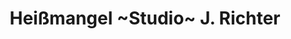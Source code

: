 ---
title: "Heißmangel ~Studio~ J. Richter"
url: /konstanz/heissmangel-studio-j-richter/
shop: Wäscherei
---